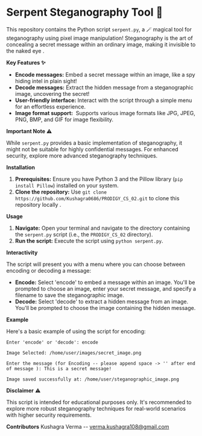 Serpent Steganography Tool 🐍
===========================================

This repository contains the Python script `serpent.py`, a 🪄 magical tool for steganography using pixel image manipulation!  Steganography is the art of concealing a secret message within an ordinary image, making it invisible to the naked eye .

**Key Features ✨**

* **Encode messages:**  Embed a secret message within an image, like a spy hiding intel in plain sight! 
* **Decode messages:**  Extract the hidden message from a steganographic image, uncovering the secret!
* **User-friendly interface:**  Interact with the script through a simple menu for an effortless experience.
* **Image format support:** ️ Supports various image formats like JPG, JPEG, PNG, BMP, and GIF for image flexibility.

**Important Note ⚠️**

While `serpent.py` provides a basic implementation of steganography, it might not be suitable for highly confidential messages.  For enhanced security, explore more advanced steganography techniques.

**Installation** 

1. **Prerequisites:** Ensure you have Python 3 and the Pillow library (`pip install Pillow`) installed on your system.
2. **Clone the repository:** Use `git clone https://github.com/Kushagra0686/PRODIGY_CS_02.git` to clone this repository locally .

**Usage** 

1. **Navigate:** Open your terminal and navigate to the directory containing the `serpent.py` script (i.e., the `PRODIGY_CS_02` directory).
2. **Run the script:** Execute the script using `python serpent.py`.

**Interactivity** ️

The script will present you with a menu where you can choose between encoding or decoding a message:

* **Encode:** Select 'encode' to embed a message within an image. You'll be prompted to choose an image, enter your secret message, and specify a filename to save the steganographic image.
* **Decode:** Select 'decode' to extract a hidden message from an image. You'll be prompted to choose the image containing the hidden message.

**Example** 

Here's a basic example of using the script for encoding:

```
Enter 'encode' or 'decode': encode

Image Selected: /home/user/images/secret_image.png

Enter the message (for Encoding -- please append space -> '' after end of message ): This is a secret message!

Image saved successfully at: /home/user/steganographic_image.png
```

**Disclaimer** ⚠️

This script is intended for educational purposes only. It's recommended to explore more robust steganography techniques for real-world scenarios with higher security requirements.

**Contributors**
Kushagra Verma -- verma.kushagra108@gmail.com
